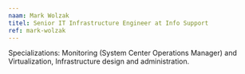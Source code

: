 ```yaml
---
naam: Mark Wolzak
titel: Senior IT Infrastructure Engineer at Info Support
ref: mark-wolzak
---
```

Specializations: Monitoring (System Center Operations Manager) and Virtualization, Infrastructure design and administration.